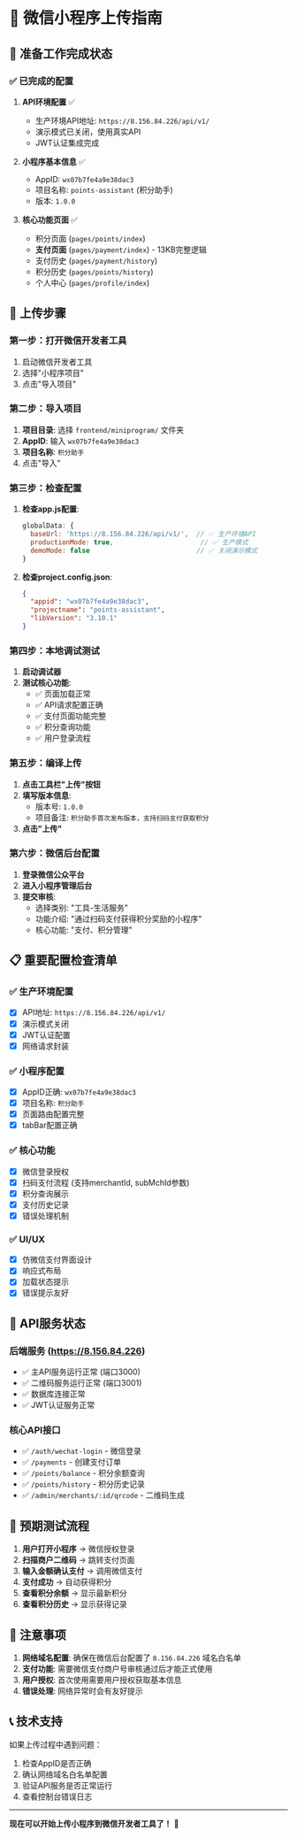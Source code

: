 # 📱 微信小程序上传指南

## 🎯 准备工作完成状态

### ✅ 已完成的配置

1. **API环境配置** ✅
   - 生产环境API地址: `https://8.156.84.226/api/v1/`
   - 演示模式已关闭，使用真实API
   - JWT认证集成完成

2. **小程序基本信息** ✅
   - AppID: `wx07b7fe4a9e38dac3`
   - 项目名称: `points-assistant` (积分助手)
   - 版本: `1.0.0`

3. **核心功能页面** ✅
   - 积分页面 (`pages/points/index`)
   - **支付页面** (`pages/payment/index`) - 13KB完整逻辑
   - 支付历史 (`pages/payment/history`)
   - 积分历史 (`pages/points/history`) 
   - 个人中心 (`pages/profile/index`)

## 🚀 上传步骤

### 第一步：打开微信开发者工具

1. 启动微信开发者工具
2. 选择"小程序项目"
3. 点击"导入项目"

### 第二步：导入项目

1. **项目目录**: 选择 `frontend/miniprogram/` 文件夹
2. **AppID**: 输入 `wx07b7fe4a9e38dac3`
3. **项目名称**: `积分助手`
4. 点击"导入"

### 第三步：检查配置

1. **检查app.js配置**:
   ```javascript
   globalData: {
     baseUrl: 'https://8.156.84.226/api/v1/',  // ✅ 生产环境API
     productionMode: true,                      // ✅ 生产模式
     demoMode: false                           // ✅ 关闭演示模式
   }
   ```

2. **检查project.config.json**:
   ```json
   {
     "appid": "wx07b7fe4a9e38dac3",
     "projectname": "points-assistant",
     "libVersion": "3.10.1"
   }
   ```

### 第四步：本地调试测试

1. **启动调试器**
2. **测试核心功能**:
   - ✅ 页面加载正常
   - ✅ API请求配置正确
   - ✅ 支付页面功能完整
   - ✅ 积分查询功能
   - ✅ 用户登录流程

### 第五步：编译上传

1. **点击工具栏"上传"按钮**
2. **填写版本信息**:
   - 版本号: `1.0.0`
   - 项目备注: `积分助手首次发布版本，支持扫码支付获取积分`
3. **点击"上传"**

### 第六步：微信后台配置

1. **登录微信公众平台**
2. **进入小程序管理后台**
3. **提交审核**:
   - 选择类别: "工具-生活服务"
   - 功能介绍: "通过扫码支付获得积分奖励的小程序"
   - 核心功能: "支付、积分管理"

## 📋 重要配置检查清单

### ✅ 生产环境配置
- [x] API地址: `https://8.156.84.226/api/v1/`
- [x] 演示模式关闭
- [x] JWT认证配置
- [x] 网络请求封装

### ✅ 小程序配置
- [x] AppID正确: `wx07b7fe4a9e38dac3`
- [x] 项目名称: `积分助手`
- [x] 页面路由配置完整
- [x] tabBar配置正确

### ✅ 核心功能
- [x] 微信登录授权
- [x] 扫码支付流程 (支持merchantId, subMchId参数)
- [x] 积分查询展示
- [x] 支付历史记录
- [x] 错误处理机制

### ✅ UI/UX
- [x] 仿微信支付界面设计
- [x] 响应式布局
- [x] 加载状态提示
- [x] 错误提示友好

## 🔧 API服务状态

### 后端服务 (https://8.156.84.226)
- ✅ 主API服务运行正常 (端口3000)
- ✅ 二维码服务运行正常 (端口3001)  
- ✅ 数据库连接正常
- ✅ JWT认证服务正常

### 核心API接口
- ✅ `/auth/wechat-login` - 微信登录
- ✅ `/payments` - 创建支付订单
- ✅ `/points/balance` - 积分余额查询
- ✅ `/points/history` - 积分历史记录
- ✅ `/admin/merchants/:id/qrcode` - 二维码生成

## 🎯 预期测试流程

1. **用户打开小程序** → 微信授权登录
2. **扫描商户二维码** → 跳转支付页面
3. **输入金额确认支付** → 调用微信支付
4. **支付成功** → 自动获得积分
5. **查看积分余额** → 显示最新积分
6. **查看积分历史** → 显示获得记录

## 🚨 注意事项

1. **网络域名配置**: 确保在微信后台配置了 `8.156.84.226` 域名白名单
2. **支付功能**: 需要微信支付商户号审核通过后才能正式使用
3. **用户授权**: 首次使用需要用户授权获取基本信息
4. **错误处理**: 网络异常时会有友好提示

## 📞 技术支持

如果上传过程中遇到问题：
1. 检查AppID是否正确
2. 确认网络域名白名单配置
3. 验证API服务是否正常运行
4. 查看控制台错误日志

---

**现在可以开始上传小程序到微信开发者工具了！** 🚀

